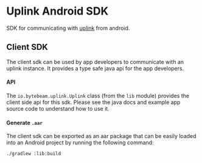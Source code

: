 # Uplink Android SDK

SDK for communicating with [uplink](https://github.com/bytebeamio/uplink) from android.

## Client SDK

The client sdk can be used by app developers to communicate with an uplink instance. It provides a type safe java api
for the app developers.

#### API

The `io.bytebeam.uplink.Uplink` class (from the `lib` module) provides the client side api for this sdk. Please
see the java docs and example app source code to understand how to use it.

#### Generate `.aar`

The client sdk can be exported as an aar package that can be easily loaded into an Android project by running the
following command:

```sh
./gradlew :lib:build
```
